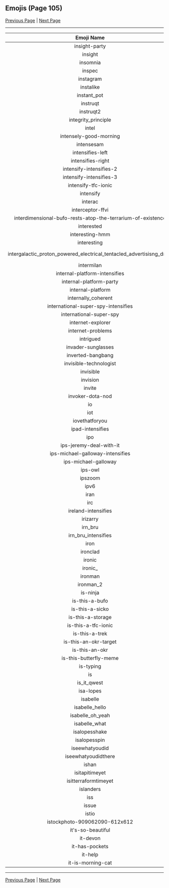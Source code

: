 
## Emojis (Page 105)

[Previous Page](/docs/hc/page-i-0104.md)
  | [Next Page](/docs/hc/page-i-0106.md)

<hr />

|Emoji Name|Image|
| :-: | :-: |
|insight-party| ![insight-party](/emojis/hc/insight-party.gif)|
|insight| ![insight](/emojis/hc/insight.jpg)|
|insomnia| ![insomnia](/emojis/hc/insomnia.gif)|
|inspec| ![inspec](/emojis/hc/inspec.jpg)|
|instagram| ![instagram](/emojis/hc/instagram.png)|
|instalike| ![instalike](/emojis/hc/instalike.jpg)|
|instant_pot| ![instant_pot](/emojis/hc/instant_pot.png)|
|instruqt| ![instruqt](/emojis/hc/instruqt.png)|
|instruqt2| ![instruqt2](/emojis/hc/instruqt2.png)|
|integrity_principle| ![integrity_principle](/emojis/hc/integrity_principle.png)|
|intel| ![intel](/emojis/hc/intel.png)|
|intensely-good-morning| ![intensely-good-morning](/emojis/hc/intensely-good-morning.gif)|
|intensesam| ![intensesam](/emojis/hc/intensesam.png)|
|intensifies-left| ![intensifies-left](/emojis/hc/intensifies-left.gif)|
|intensifies-right| ![intensifies-right](/emojis/hc/intensifies-right.gif)|
|intensify-intensifies-2| ![intensify-intensifies-2](/emojis/hc/intensify-intensifies-2.gif)|
|intensify-intensifies-3| ![intensify-intensifies-3](/emojis/hc/intensify-intensifies-3.gif)|
|intensify-tfc-ionic| ![intensify-tfc-ionic](/emojis/hc/intensify-tfc-ionic.gif)|
|intensify| ![intensify](/emojis/hc/intensify.png)|
|interac| ![interac](/emojis/hc/interac.png)|
|interceptor-ffvi| ![interceptor-ffvi](/emojis/hc/interceptor-ffvi.gif)|
|interdimensional-bufo-rests-atop-the-terrarium-of-existence| ![interdimensional-bufo-rests-atop-the-terrarium-of-existence](/emojis/hc/interdimensional-bufo-rests-atop-the-terrarium-of-existence.png)|
|interested| ![interested](/emojis/hc/interested.jpg)|
|interesting-hmm| ![interesting-hmm](/emojis/hc/interesting-hmm.png)|
|interesting| ![interesting](/emojis/hc/interesting.png)|
|intergalactic_proton_powered_electrical_tentacled_advertisisng_droid| ![intergalactic_proton_powered_electrical_tentacled_advertisisng_droid](/emojis/hc/intergalactic_proton_powered_electrical_tentacled_advertisisng_droid.gif)|
|intermilan| ![intermilan](/emojis/hc/intermilan.png)|
|internal-platform-intensifies| ![internal-platform-intensifies](/emojis/hc/internal-platform-intensifies.gif)|
|internal-platform-party| ![internal-platform-party](/emojis/hc/internal-platform-party.gif)|
|internal-platform| ![internal-platform](/emojis/hc/internal-platform.png)|
|internally_coherent| ![internally_coherent](/emojis/hc/internally_coherent.png)|
|international-super-spy-intensifies| ![international-super-spy-intensifies](/emojis/hc/international-super-spy-intensifies.gif)|
|international-super-spy| ![international-super-spy](/emojis/hc/international-super-spy.png)|
|internet-explorer| ![internet-explorer](/emojis/hc/internet-explorer.gif)|
|internet-problems| ![internet-problems](/emojis/hc/internet-problems.png)|
|intrigued| ![intrigued](/emojis/hc/intrigued.gif)|
|invader-sunglasses| ![invader-sunglasses](/emojis/hc/invader-sunglasses.png)|
|inverted-bangbang| ![inverted-bangbang](/emojis/hc/inverted-bangbang.png)|
|invisible-technologist| ![invisible-technologist](/emojis/hc/invisible-technologist.png)|
|invisible| ![invisible](/emojis/hc/invisible.png)|
|invision| ![invision](/emojis/hc/invision.png)|
|invite| ![invite](/emojis/hc/invite.png)|
|invoker-dota-nod| ![invoker-dota-nod](/emojis/hc/invoker-dota-nod.gif)|
|io| ![io](/emojis/hc/io.png)|
|iot| ![iot](/emojis/hc/iot.png)|
|iovethatforyou| ![iovethatforyou](/emojis/hc/iovethatforyou.png)|
|ipad-intensifies| ![ipad-intensifies](/emojis/hc/ipad-intensifies.gif)|
|ipo| ![ipo](/emojis/hc/ipo.png)|
|ips-jeremy-deal-with-it| ![ips-jeremy-deal-with-it](/emojis/hc/ips-jeremy-deal-with-it.gif)|
|ips-michael-galloway-intensifies| ![ips-michael-galloway-intensifies](/emojis/hc/ips-michael-galloway-intensifies.gif)|
|ips-michael-galloway| ![ips-michael-galloway](/emojis/hc/ips-michael-galloway.png)|
|ips-owl| ![ips-owl](/emojis/hc/ips-owl.png)|
|ipszoom| ![ipszoom](/emojis/hc/ipszoom.jpg)|
|ipv6| ![ipv6](/emojis/hc/ipv6.png)|
|iran| ![iran](/emojis/hc/iran.gif)|
|irc| ![irc](/emojis/hc/irc.png)|
|ireland-intensifies| ![ireland-intensifies](/emojis/hc/ireland-intensifies.gif)|
|irizarry| ![irizarry](/emojis/hc/irizarry.jpg)|
|irn_bru| ![irn_bru](/emojis/hc/irn_bru.png)|
|irn_bru_intensifies| ![irn_bru_intensifies](/emojis/hc/irn_bru_intensifies.gif)|
|iron| ![iron](/emojis/hc/iron.png)|
|ironclad| ![ironclad](/emojis/hc/ironclad.png)|
|ironic| ![ironic](/emojis/hc/ironic.png)|
|ironic_| ![ironic_](/emojis/hc/ironic_.png)|
|ironman| ![ironman](/emojis/hc/ironman.gif)|
|ironman_2| ![ironman_2](/emojis/hc/ironman_2.gif)|
|is-ninja| ![is-ninja](/emojis/hc/is-ninja.png)|
|is-this-a-bufo| ![is-this-a-bufo](/emojis/hc/is-this-a-bufo.png)|
|is-this-a-sicko| ![is-this-a-sicko](/emojis/hc/is-this-a-sicko.png)|
|is-this-a-storage| ![is-this-a-storage](/emojis/hc/is-this-a-storage.png)|
|is-this-a-tfc-ionic| ![is-this-a-tfc-ionic](/emojis/hc/is-this-a-tfc-ionic.png)|
|is-this-a-trek| ![is-this-a-trek](/emojis/hc/is-this-a-trek.png)|
|is-this-an-okr-target| ![is-this-an-okr-target](/emojis/hc/is-this-an-okr-target.png)|
|is-this-an-okr| ![is-this-an-okr](/emojis/hc/is-this-an-okr.png)|
|is-this-butterfly-meme| ![is-this-butterfly-meme](/emojis/hc/is-this-butterfly-meme.jpg)|
|is-typing| ![is-typing](/emojis/hc/is-typing.gif)|
|is| ![is](/emojis/hc/is.png)|
|is_it_qwest| ![is_it_qwest](/emojis/hc/is_it_qwest.png)|
|isa-lopes| ![isa-lopes](/emojis/hc/isa-lopes.jpg)|
|isabelle| ![isabelle](/emojis/hc/isabelle.png)|
|isabelle_hello| ![isabelle_hello](/emojis/hc/isabelle_hello.png)|
|isabelle_oh_yeah| ![isabelle_oh_yeah](/emojis/hc/isabelle_oh_yeah.png)|
|isabelle_what| ![isabelle_what](/emojis/hc/isabelle_what.png)|
|isalopesshake| ![isalopesshake](/emojis/hc/isalopesshake.gif)|
|isalopesspin| ![isalopesspin](/emojis/hc/isalopesspin.gif)|
|iseewhatyoudid| ![iseewhatyoudid](/emojis/hc/iseewhatyoudid.jpg)|
|iseewhatyoudidthere| ![iseewhatyoudidthere](/emojis/hc/iseewhatyoudidthere.png)|
|ishan| ![ishan](/emojis/hc/ishan.jpg)|
|isitapitimeyet| ![isitapitimeyet](/emojis/hc/isitapitimeyet.png)|
|isitterraformtimeyet| ![isitterraformtimeyet](/emojis/hc/isitterraformtimeyet.png)|
|islanders| ![islanders](/emojis/hc/islanders.png)|
|iss| ![iss](/emojis/hc/iss.png)|
|issue| ![issue](/emojis/hc/issue.png)|
|istio| ![istio](/emojis/hc/istio.png)|
|istockphoto-909062090-612x612| ![istockphoto-909062090-612x612](/emojis/hc/istockphoto-909062090-612x612.jpg)|
|it's-so-beautiful| ![it's-so-beautiful](/emojis/hc/it's-so-beautiful.jpg)|
|it-devon| ![it-devon](/emojis/hc/it-devon.gif)|
|it-has-pockets| ![it-has-pockets](/emojis/hc/it-has-pockets.png)|
|it-help| ![it-help](/emojis/hc/it-help.png)|
|it-is-morning-cat| ![it-is-morning-cat](/emojis/hc/it-is-morning-cat.gif)|

<hr/>

[Previous Page](/docs/hc/page-i-0104.md)
  | [Next Page](/docs/hc/page-i-0106.md)